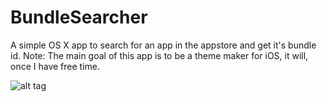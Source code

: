 # BundleSearcher
A simple OS X app to search for an app in the appstore and get it's bundle id. Note: The main goal of this app is to be a theme maker for iOS, it will, once I have free time.

![alt tag](http://i.imgur.com/y32P8fQ.png)
